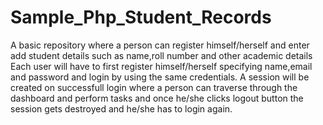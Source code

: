 # Sample_Php_Student_Records
 A basic repository where a person can register himself/herself and enter add student details such as name,roll number and other academic details
 Each user will have to first register himself/herself specifying name,email and password and login by using the same credentials.
 A session will be created on successfull login where a person can traverse through the dashboard and perform tasks and once he/she clicks logout button the session gets destroyed and he/she has to login again.
